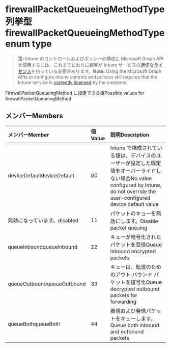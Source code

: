 # <a name="firewallpacketqueueingmethodtype-enum-type"></a><span data-ttu-id="2d232-101">firewallPacketQueueingMethodType 列挙型</span><span class="sxs-lookup"><span data-stu-id="2d232-101">firewallPacketQueueingMethodType enum type</span></span>

> <span data-ttu-id="2d232-102">**注:** Intune のコントロールおよびポリシーの構成に Microsoft Graph API を使用するには、これまでどおりに顧客が Intune サービスの[適切なライセンス](https://go.microsoft.com/fwlink/?linkid=839381)を持っている必要があります。</span><span class="sxs-lookup"><span data-stu-id="2d232-102">**Note:** Using the Microsoft Graph APIs to configure Intune controls and policies still requires that the Intune service is [correctly licensed](https://go.microsoft.com/fwlink/?linkid=839381) by the customer.</span></span>

<span data-ttu-id="2d232-103">FirewallPacketQueueingMethod に指定できる値</span><span class="sxs-lookup"><span data-stu-id="2d232-103">Possible values for firewallPacketQueueingMethod</span></span>
## <a name="members"></a><span data-ttu-id="2d232-104">メンバー</span><span class="sxs-lookup"><span data-stu-id="2d232-104">Members</span></span>
|<span data-ttu-id="2d232-105">メンバー</span><span class="sxs-lookup"><span data-stu-id="2d232-105">Member</span></span>|<span data-ttu-id="2d232-106">値</span><span class="sxs-lookup"><span data-stu-id="2d232-106">Value</span></span>|<span data-ttu-id="2d232-107">説明</span><span class="sxs-lookup"><span data-stu-id="2d232-107">Description</span></span>|
|:---|:---|:---|
|<span data-ttu-id="2d232-108">deviceDefault</span><span class="sxs-lookup"><span data-stu-id="2d232-108">deviceDefault</span></span>|<span data-ttu-id="2d232-109">0</span><span class="sxs-lookup"><span data-stu-id="2d232-109">0</span></span>|<span data-ttu-id="2d232-110">Intune で構成されている値は、デバイスのユーザーが設定した既定値をオーバーライドしない場合</span><span class="sxs-lookup"><span data-stu-id="2d232-110">No value configured by Intune, do not override the user-configured device default value</span></span>|
|<span data-ttu-id="2d232-111">無効になっています。</span><span class="sxs-lookup"><span data-stu-id="2d232-111">disabled</span></span>|<span data-ttu-id="2d232-112">1</span><span class="sxs-lookup"><span data-stu-id="2d232-112">1</span></span>|<span data-ttu-id="2d232-113">パケットのキューを無効にします。</span><span class="sxs-lookup"><span data-stu-id="2d232-113">Disable packet queuing</span></span>|
|<span data-ttu-id="2d232-114">queueInbound</span><span class="sxs-lookup"><span data-stu-id="2d232-114">queueInbound</span></span>|<span data-ttu-id="2d232-115">2</span><span class="sxs-lookup"><span data-stu-id="2d232-115">2</span></span>|<span data-ttu-id="2d232-116">キューが暗号化されたパケットを受信</span><span class="sxs-lookup"><span data-stu-id="2d232-116">Queue inbound encrypted packets</span></span>|
|<span data-ttu-id="2d232-117">queueOutbound</span><span class="sxs-lookup"><span data-stu-id="2d232-117">queueOutbound</span></span>|<span data-ttu-id="2d232-118">3</span><span class="sxs-lookup"><span data-stu-id="2d232-118">3</span></span>|<span data-ttu-id="2d232-119">キューは、転送のためのアウト バウンド パケットを復号化</span><span class="sxs-lookup"><span data-stu-id="2d232-119">Queue decrypted outbound packets for forwarding</span></span>|
|<span data-ttu-id="2d232-120">queueBoth</span><span class="sxs-lookup"><span data-stu-id="2d232-120">queueBoth</span></span>|<span data-ttu-id="2d232-121">4</span><span class="sxs-lookup"><span data-stu-id="2d232-121">4</span></span>|<span data-ttu-id="2d232-122">着信および発信パケットをキューします。</span><span class="sxs-lookup"><span data-stu-id="2d232-122">Queue both inbound and outbound packets</span></span>|



